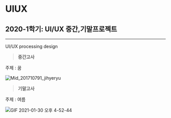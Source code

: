 # UIUX
## 2020-1학기: UI/UX 중간,기말프로젝트

---------------------------

UI/UX processing design

> **중간고사**
  
  주제 : 꿈
  
  ![Mid_201710791_jihyeryu](https://user-images.githubusercontent.com/61912635/106350999-7b12dd00-631c-11eb-8d55-c2303f4b7f4a.png)


> **기말고사**
  
  주제 : 여름
  
 ![GIF 2021-01-30 오후 4-52-44](https://user-images.githubusercontent.com/61912635/106351015-a72e5e00-631c-11eb-9a32-a0edbc106367.gif)
